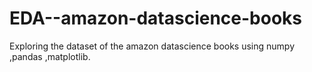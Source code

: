 # EDA--amazon-datascience-books
Exploring the dataset of the amazon datascience books using numpy ,pandas ,matplotlib.
